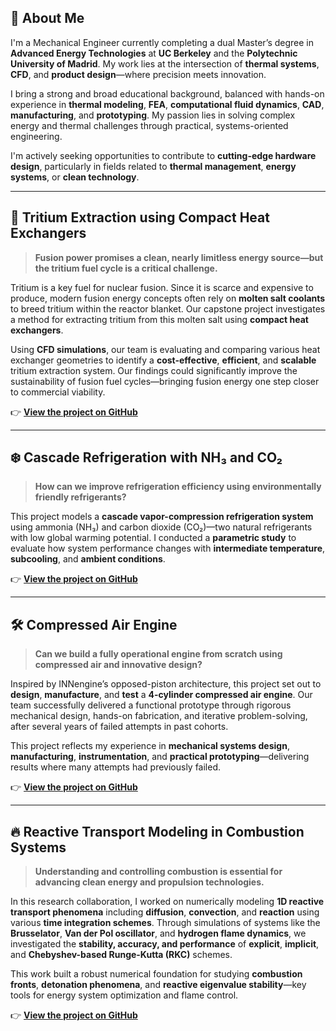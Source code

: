 ## 👋 About Me

I'm a Mechanical Engineer currently completing a dual Master’s degree in **Advanced Energy Technologies** at **UC Berkeley** and the **Polytechnic University of Madrid**. My work lies at the intersection of **thermal systems**, **CFD**, and **product design**—where precision meets innovation.

I bring a strong and broad educational background, balanced with hands-on experience in **thermal modeling**, **FEA**, **computational fluid dynamics**, **CAD**, **manufacturing**, and **prototyping**. My passion lies in solving complex energy and thermal challenges through practical, systems-oriented engineering.

I'm actively seeking opportunities to contribute to **cutting-edge hardware design**, particularly in fields related to **thermal management**, **energy systems**, or **clean technology**.

---

## 📄 Tritium Extraction using Compact Heat Exchangers 

> **Fusion power promises a clean, nearly limitless energy source—but the tritium fuel cycle is a critical challenge.**

Tritium is a key fuel for nuclear fusion. Since it is scarce and expensive to produce, modern fusion energy concepts often rely on **molten salt coolants** to breed tritium within the reactor blanket. Our capstone project investigates a method for extracting tritium from this molten salt using **compact heat exchangers**.

Using **CFD simulations**, our team is evaluating and comparing various heat exchanger geometries to identify a **cost-effective**, **efficient**, and **scalable** tritium extraction system. Our findings could significantly improve the sustainability of fusion fuel cycles—bringing fusion energy one step closer to commercial viability.

👉 **[View the project on GitHub](https://github.com/estebanlabrador/Tritium-Extraction-Unit)**

---

## ❄️ Cascade Refrigeration with NH₃ and CO₂ 

> **How can we improve refrigeration efficiency using environmentally friendly refrigerants?**

This project models a **cascade vapor-compression refrigeration system** using ammonia (NH₃) and carbon dioxide (CO₂)—two natural refrigerants with low global warming potential. I conducted a **parametric study** to evaluate how system performance changes with **intermediate temperature**, **subcooling**, and **ambient conditions**.


👉 **[View the project on GitHub](https://github.com/estebanlabrador/Cascade-Refrigeration)**

---

## 🛠️ Compressed Air Engine 
> **Can we build a fully operational engine from scratch using compressed air and innovative design?**

Inspired by INNengine’s opposed-piston architecture, this project set out to **design**, **manufacture**, and **test** a **4-cylinder compressed air engine**. Our team successfully delivered a functional prototype through rigorous mechanical design, hands-on fabrication, and iterative problem-solving, after several years of failed attempts in past cohorts.

This project reflects my experience in **mechanical systems design**, **manufacturing**, **instrumentation**, and **practical prototyping**—delivering results where many attempts had previously failed.

👉 **[View the project on GitHub](https://github.com/estebanlabrador/Motorola)**

---

## 🔥 Reactive Transport Modeling in Combustion Systems

> **Understanding and controlling combustion is essential for advancing clean energy and propulsion technologies.**

In this research collaboration, I worked on numerically modeling **1D reactive transport phenomena** including **diffusion**, **convection**, and **reaction** using various **time integration schemes**. Through simulations of systems like the **Brusselator**, **Van der Pol oscillator**, and **hydrogen flame dynamics**, we investigated the **stability, accuracy, and performance** of **explicit**, **implicit**, and **Chebyshev-based Runge-Kutta (RKC)** schemes.

This work built a robust numerical foundation for studying **combustion fronts**, **detonation phenomena**, and **reactive eigenvalue stability**—key tools for energy system optimization and flame control.

👉 **[View the project on GitHub](https://github.com/estebanlabrador/Tritium-Extraction-Unit)**
